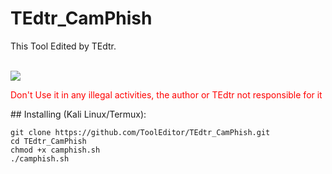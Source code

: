 # TEdtr_CamPhish
<p>This Tool Edited by TEdtr.</p>

<br>
<img src="https://i.postimg.cc/XJfTc4Nr/TEdtr.jpg">
<br>
<p style="color:red;">Don't Use it in any illegal activities, the author or TEdtr not responsible for it </p>
## Installing (Kali Linux/Termux):

```
git clone https://github.com/ToolEditor/TEdtr_CamPhish.git
cd TEdtr_CamPhish
chmod +x camphish.sh
./camphish.sh
```


